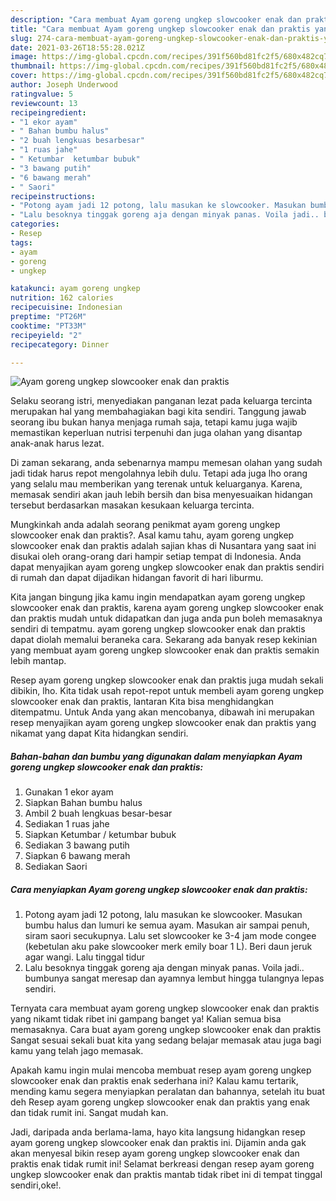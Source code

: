 ```yaml
---
description: "Cara membuat Ayam goreng ungkep slowcooker enak dan praktis yang enak dan Mudah Dibuat"
title: "Cara membuat Ayam goreng ungkep slowcooker enak dan praktis yang enak dan Mudah Dibuat"
slug: 274-cara-membuat-ayam-goreng-ungkep-slowcooker-enak-dan-praktis-yang-enak-dan-mudah-dibuat
date: 2021-03-26T18:55:28.021Z
image: https://img-global.cpcdn.com/recipes/391f560bd81fc2f5/680x482cq70/ayam-goreng-ungkep-slowcooker-enak-dan-praktis-foto-resep-utama.jpg
thumbnail: https://img-global.cpcdn.com/recipes/391f560bd81fc2f5/680x482cq70/ayam-goreng-ungkep-slowcooker-enak-dan-praktis-foto-resep-utama.jpg
cover: https://img-global.cpcdn.com/recipes/391f560bd81fc2f5/680x482cq70/ayam-goreng-ungkep-slowcooker-enak-dan-praktis-foto-resep-utama.jpg
author: Joseph Underwood
ratingvalue: 5
reviewcount: 13
recipeingredient:
- "1 ekor ayam"
- " Bahan bumbu halus"
- "2 buah lengkuas besarbesar"
- "1 ruas jahe"
- " Ketumbar  ketumbar bubuk"
- "3 bawang putih"
- "6 bawang merah"
- " Saori"
recipeinstructions:
- "Potong ayam jadi 12 potong, lalu masukan ke slowcooker. Masukan bumbu halus dan lumuri ke semua ayam. Masukan air sampai penuh, siram saori secukupnya. Lalu set slowcooker ke 3-4 jam mode congee (kebetulan aku pake slowcooker merk emily boar 1 L). Beri daun jeruk agar wangi. Lalu tinggal tidur"
- "Lalu besoknya tinggak goreng aja dengan minyak panas. Voila jadi.. bumbunya sangat meresap dan ayamnya lembut hingga tulangnya lepas sendiri."
categories:
- Resep
tags:
- ayam
- goreng
- ungkep

katakunci: ayam goreng ungkep 
nutrition: 162 calories
recipecuisine: Indonesian
preptime: "PT26M"
cooktime: "PT33M"
recipeyield: "2"
recipecategory: Dinner

---
```



![Ayam goreng ungkep slowcooker enak dan praktis](https://img-global.cpcdn.com/recipes/391f560bd81fc2f5/680x482cq70/ayam-goreng-ungkep-slowcooker-enak-dan-praktis-foto-resep-utama.jpg)

Selaku seorang istri, menyediakan panganan lezat pada keluarga tercinta merupakan hal yang membahagiakan bagi kita sendiri. Tanggung jawab seorang ibu bukan hanya menjaga rumah saja, tetapi kamu juga wajib memastikan keperluan nutrisi terpenuhi dan juga olahan yang disantap anak-anak harus lezat.

Di zaman  sekarang, anda sebenarnya mampu memesan olahan yang sudah jadi tidak harus repot mengolahnya lebih dulu. Tetapi ada juga lho orang yang selalu mau memberikan yang terenak untuk keluarganya. Karena, memasak sendiri akan jauh lebih bersih dan bisa menyesuaikan hidangan tersebut berdasarkan masakan kesukaan keluarga tercinta. 



Mungkinkah anda adalah seorang penikmat ayam goreng ungkep slowcooker enak dan praktis?. Asal kamu tahu, ayam goreng ungkep slowcooker enak dan praktis adalah sajian khas di Nusantara yang saat ini disukai oleh orang-orang dari hampir setiap tempat di Indonesia. Anda dapat menyajikan ayam goreng ungkep slowcooker enak dan praktis sendiri di rumah dan dapat dijadikan hidangan favorit di hari liburmu.

Kita jangan bingung jika kamu ingin mendapatkan ayam goreng ungkep slowcooker enak dan praktis, karena ayam goreng ungkep slowcooker enak dan praktis mudah untuk didapatkan dan juga anda pun boleh memasaknya sendiri di tempatmu. ayam goreng ungkep slowcooker enak dan praktis dapat diolah memalui beraneka cara. Sekarang ada banyak resep kekinian yang membuat ayam goreng ungkep slowcooker enak dan praktis semakin lebih mantap.

Resep ayam goreng ungkep slowcooker enak dan praktis juga mudah sekali dibikin, lho. Kita tidak usah repot-repot untuk membeli ayam goreng ungkep slowcooker enak dan praktis, lantaran Kita bisa menghidangkan ditempatmu. Untuk Anda yang akan mencobanya, dibawah ini merupakan resep menyajikan ayam goreng ungkep slowcooker enak dan praktis yang nikamat yang dapat Kita hidangkan sendiri.

<!--inarticleads1-->

##### Bahan-bahan dan bumbu yang digunakan dalam menyiapkan Ayam goreng ungkep slowcooker enak dan praktis:

1. Gunakan 1 ekor ayam
1. Siapkan  Bahan bumbu halus
1. Ambil 2 buah lengkuas besar-besar
1. Sediakan 1 ruas jahe
1. Siapkan  Ketumbar / ketumbar bubuk
1. Sediakan 3 bawang putih
1. Siapkan 6 bawang merah
1. Sediakan  Saori




<!--inarticleads2-->

##### Cara menyiapkan Ayam goreng ungkep slowcooker enak dan praktis:

1. Potong ayam jadi 12 potong, lalu masukan ke slowcooker. Masukan bumbu halus dan lumuri ke semua ayam. Masukan air sampai penuh, siram saori secukupnya. Lalu set slowcooker ke 3-4 jam mode congee (kebetulan aku pake slowcooker merk emily boar 1 L). Beri daun jeruk agar wangi. Lalu tinggal tidur
1. Lalu besoknya tinggak goreng aja dengan minyak panas. Voila jadi.. bumbunya sangat meresap dan ayamnya lembut hingga tulangnya lepas sendiri.




Ternyata cara membuat ayam goreng ungkep slowcooker enak dan praktis yang nikamt tidak ribet ini gampang banget ya! Kalian semua bisa memasaknya. Cara buat ayam goreng ungkep slowcooker enak dan praktis Sangat sesuai sekali buat kita yang sedang belajar memasak atau juga bagi kamu yang telah jago memasak.

Apakah kamu ingin mulai mencoba membuat resep ayam goreng ungkep slowcooker enak dan praktis enak sederhana ini? Kalau kamu tertarik, mending kamu segera menyiapkan peralatan dan bahannya, setelah itu buat deh Resep ayam goreng ungkep slowcooker enak dan praktis yang enak dan tidak rumit ini. Sangat mudah kan. 

Jadi, daripada anda berlama-lama, hayo kita langsung hidangkan resep ayam goreng ungkep slowcooker enak dan praktis ini. Dijamin anda gak akan menyesal bikin resep ayam goreng ungkep slowcooker enak dan praktis enak tidak rumit ini! Selamat berkreasi dengan resep ayam goreng ungkep slowcooker enak dan praktis mantab tidak ribet ini di tempat tinggal sendiri,oke!.

